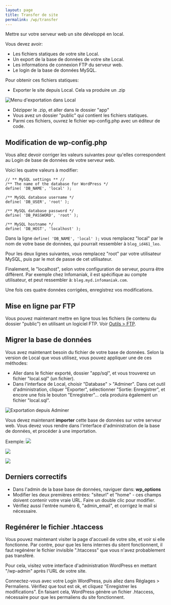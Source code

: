 ```yaml
---
layout: page
title: Transfer de site
permalink: /wp/transfer
---
```


Mettre sur votre serveur web un site développé en local.

Vous devez avoir:
- Les fichiers statiques de votre site Local.
- Un export de la base de données de votre site Local.
- Les informations de connexion FTP du serveur web.
- Le login de la base de données MySQL.

Pour obtenir ces fichiers statiques:

- Exporter le site depuis Local. Cela va produire un .zip

![Menu d'exportation dans Local](/cours-wp/img/local-export.png)
 
- Dézipper le .zip, et aller dans le dossier "app"
- Vous avez un dossier "public" qui contient les fichiers statiques.
- Parmi ces fichiers, ouvrez le fichier wp-config.php avec un éditeur de code.

## Modification de wp-config.php

Vous allez devoir corriger les valeurs suivantes pour qu'elles correspondent au Login de base de données de votre serveur web.

Voici les quatre valeurs à modifier:

```
// ** MySQL settings ** //
/** The name of the database for WordPress */
define( 'DB_NAME', 'local' );

/** MySQL database username */
define( 'DB_USER', 'root' );

/** MySQL database password */
define( 'DB_PASSWORD', 'root' );

/** MySQL hostname */
define( 'DB_HOST', 'localhost' );
```

Dans la ligne `define( 'DB_NAME', 'local' );` vous remplacez "local" par le nom de votre base de données, qui pourrait ressembler à `bleg_id461_leo`.

Pour les deux lignes suivantes, vous remplacez "root" par votre utilisateur MySQL, puis par le mot de passe de cet utilisateur.

Finalement, le "localhost", selon votre configuration de serveur, pourra être différent. Par exemple chez Infomaniak, il est spécifique au compte utilisateur, et peut ressembler à: `bleg.myd.infomaniak.com`.

Une fois ces quatre données corrigées, enregistrez vos modifications.

## Mise en ligne par FTP

Vous pouvez maintenant mettre en ligne tous les fichiers (le contenu du dossier "public") en utilisant un logiciel FTP. Voir [Outils > FTP](https://cours-web.ch/outils/ftp/).

## Migrer la base de données

Vous avez maintenant besoin du fichier de votre base de données. Selon la version de Local que vous utilisez, vous pouvez appliquer une de ces méthodes:

- Aller dans le fichier exporté, dossier "app/sql", et vous trouverez un fichier "local.sql" (un fichier).
- Dans l'interface de Local, choisir "Database" > "Adminer". Dans cet outil d'administration, cliquer "Exporter", sélectionner "Sortie: Enregistrer", et encore une fois le bouton "Enregistrer"... cela produira également un fichier "local.sql".

![Exportation depuis Adminer](/cours-wp/img/adminer-export.png)

Vous devez maintenant **importer** cette base de données sur votre serveur web. Vous devez vous rendre dans l'interface d'administration de la base de données, et procéder à une importation.

Exemple:
![](/cours-wp/img/phpmyadmin-1.png)

![](/cours-wp/img/phpmyadmin-2.png)

![](/cours-wp/img/phpmyadmin-3.png)

## Derniers correctifs

- Dans l'admin de la base base de données, naviguer dans: **wp_options**
- Modifier les deux premières entrées: "siteurl" et "home" - ces champs doivent contenir votre vraie URL. Faire un double clic pour modifier.
- Vérifiez aussi l'entrée numéro 6, "admin_email", et corrigez le mail si nécessaire.


## Regénérer le fichier .htaccess

Vous pouvez maintenant visiter la page d'accueil de votre site, et voir si elle fonctionne.
Par contre, pour que les liens internes du sitent fonctionnent, il faut regénérer le fichier invisible ".htaccess" que vous n'avez probablement pas transféré.

Pour cela, visitez votre interface d'administration WordPress en mettant "/wp-admin" après l'URL de votre site.

Connectez-vous avec votre Login WordPress, puis allez dans Réglages > Permaliens. Vérifiez que tout est ok, et cliquez "Enregistrer les modifications". En faisant cela, WordPress génère un fichier .htaccess, nécessaire pour que les permaliens du site fonctionnent.